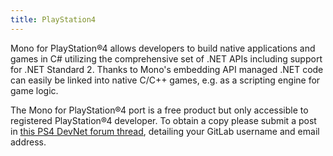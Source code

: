 ```yaml
---
title: PlayStation4
---
```


Mono for PlayStation®4 allows developers to build native applications and
games in C# utilizing the comprehensive set of .NET APIs including support for
.NET Standard 2. Thanks to Mono's embedding API managed .NET code can easily
be linked into native C/C++ games, e.g. as a scripting engine for game logic.

The Mono for PlayStation®4 port is a free product but only accessible to
registered PlayStation®4 developer. To obtain a copy please submit a post in
[this PS4 DevNet forum thread](https://ps4.siedev.net/forums/thread/16145),
detailing your GitLab username and email address.
